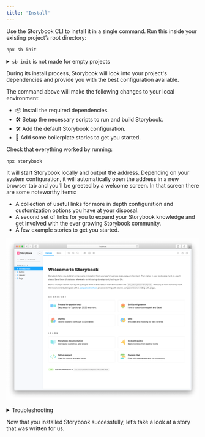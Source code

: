 ```yaml
---
title: 'Install'
---
```


Use the Storybook CLI to install it in a single command. Run this inside your existing project’s root directory:

```sh
npx sb init
```

<details>

<summary><code>sb init</code> is not made for empty projects</summary>

Storybook needs to be installed into a project that is already setup with a framework. It will not work on an empty project. There are many ways to bootstrap an app in given framework including:

- 📦 [Create React App](https://reactjs.org/docs/create-a-new-react-app.html)
- 📦 [Vue CLI](https://cli.vuejs.org/)
- Or any other tooling available. 

</details>

During its install process, Storybook will look into your project's dependencies and provide you with the best configuration available.


The command above will make the following changes to your local environment:

- 📦 Install the required dependencies.
- 🛠 Setup the necessary scripts to run and build Storybook.
- 🛠 Add the default Storybook configuration.
- 📝 Add some boilerplate stories to get you started.

Check that everything worked by running:

```sh
npx storybook
```

It will start Storybook locally and output the address. Depending on your system configuration, it will automatically open the address in a new browser tab and you'll be greeted by a welcome screen. In that screen there are some noteworthy items:

- A collection of useful links for more in depth configuration and customization options you have at your disposal.
- A second set of links for you to expand your Storybook knowledge and get involved with the ever growing Storybook community.
- A few example stories to get you started.
 
![Storybook welcome screen](./example-welcome.png)


<details>
<summary>Troubleshooting</summary>

You can also setup Storybook manually through the Storybook CLI. 

You can use the `--type` flag to tell Storybook to configure itself based on the flag.

For instance you can use:

- `--type react` to setup Storybook with the React configuration options.
- `--type vue` to setup Storybook with the Vue configuration options.
- `--type angular` to setup Storybook with the Angular configuration options.

If there's an installation problem, check the README for your framework (e.g <a href="https://github.com/storybookjs/storybook/blob/next/app/react/README.md">Storybook for React</a>).

If all else fails, try asking for [help](https://storybook.js.org/support/)

</details>


Now that you installed Storybook successfully, let’s take a look at a story that was written for us.